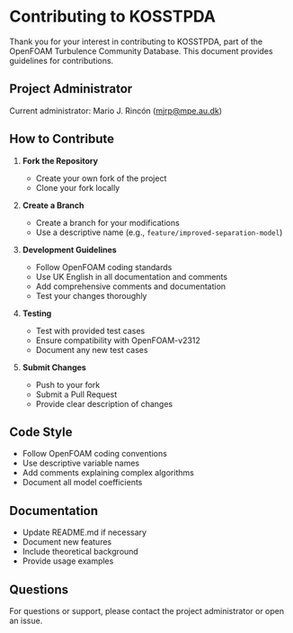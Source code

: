 # Contributing to KOSSTPDA

Thank you for your interest in contributing to KOSSTPDA, part of the OpenFOAM Turbulence Community Database. This document provides guidelines for contributions.

## Project Administrator
Current administrator: Mario J. Rincón (mjrp@mpe.au.dk)

## How to Contribute

1. **Fork the Repository**
   - Create your own fork of the project
   - Clone your fork locally

2. **Create a Branch**
   - Create a branch for your modifications
   - Use a descriptive name (e.g., `feature/improved-separation-model`)

3. **Development Guidelines**
   - Follow OpenFOAM coding standards
   - Use UK English in all documentation and comments
   - Add comprehensive comments and documentation
   - Test your changes thoroughly

4. **Testing**
   - Test with provided test cases
   - Ensure compatibility with OpenFOAM-v2312
   - Document any new test cases

5. **Submit Changes**
   - Push to your fork
   - Submit a Pull Request
   - Provide clear description of changes

## Code Style
- Follow OpenFOAM coding conventions
- Use descriptive variable names
- Add comments explaining complex algorithms
- Document all model coefficients

## Documentation
- Update README.md if necessary
- Document new features
- Include theoretical background
- Provide usage examples

## Questions
For questions or support, please contact the project administrator or open an issue. 